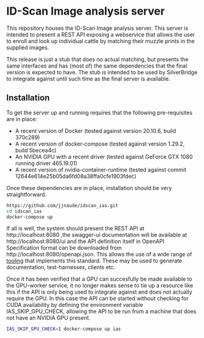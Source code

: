 # ID-Scan Image analysis server

This repository houses the ID-Scan Image analysis server. This server is intended to present a REST API exposing a webservice that allows the user to enroll and look up individual cattle by matching their muzzle prints in the supplied images.

This release is just a stub that does no actual matching, but presents the same interfaces and has (most of) the same dependencies that the final version is expected to have. The stub is intended to be used by SilverBridge to integrate against until such time as the final server is available. 

## Installation

To get the server up and running requires that the following pre-requisites are in place:

- A recent version of Docker (tested against version 20.10.6, build 370c289)
- A recent version of docker-compose (tested against version 1.29.2, build 5becea4c)
- An NVIDIA GPU with a recent driver (tested against GeForce GTX 1080 running driver 465.19.01)
- A recent version of nvidia-container-runtime (tested against commit 12644e614e25b05da6fd08a38ffa0cfe1903fdec)

Once these dependencies are in place, installation should be very straightforward.

```bash
https://github.com/jjnaude/idscan_ias.git
cd idscan_ias
docker-compose up
```

If all is well, the system should present the REST API at http://localhost:8080 ,the swagger-ui documentation will be available at http://localhost:8080/ui and the API definition itself in OpenAPI Specification format can be downloaded from 
http://localhost:8080/openapi.json. This allows the use of a wide range of [tooling](https://github.com/OAI/OpenAPI-Specification/blob/main/IMPLEMENTATIONS.md#implementations) that implements this standard. These may be used to generate documentation, test-harnesses, clients etc. 

Once it has been verified that a GPU can succesfully be made available to the GPU-worker service, it no longer makes sense to tie up a resource like this if the API is only being used to integrate against and does not actually require the GPU. In this case the API can be started without checking for CUDA availability by defining the environment variable IAS_SKIP_GPU_CHECK, allowing the API to be run from a machine that does not have an NVIDIA GPU present.

```bash
IAS_SKIP_GPU_CHECK=1 docker-compose up ias 
```
